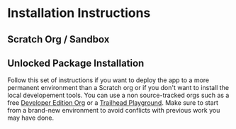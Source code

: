 # Installation Instructions

## Scratch Org / Sandbox

## Unlocked Package Installation

Follow this set of instructions if you want to deploy the app to a more permanent environment than a Scratch org or if you don't want to install the local developement tools. You can use a non source-tracked orgs such as a free [Developer Edition Org](https://developer.salesforce.com/signup) or a [Trailhead Playground](https://trailhead.salesforce.com/).
Make sure to start from a brand-new environment to avoid conflicts with previous work you may have done.
